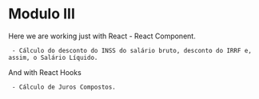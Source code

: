 # Modulo III

Here we are working just with React - React Component.

     - Cálculo do desconto do INSS do salário bruto, desconto do IRRF e, assim, o Salário Líquido.

And with React Hooks

     - Cálculo de Juros Compostos.
